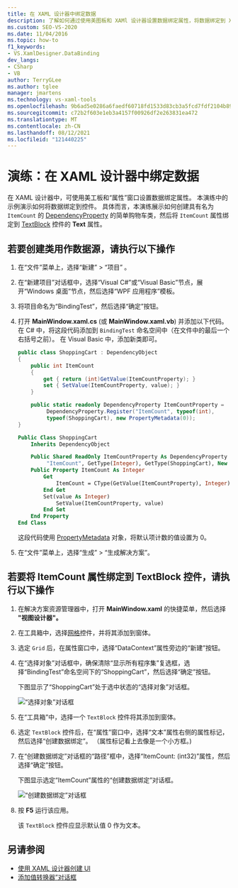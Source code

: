 ```yaml
---
title: 在 XAML 设计器中绑定数据
description: 了解如何通过使用美图板和 XAMl 设计器设置数据绑定属性，将数据绑定到 XAMl 设计器中的属性窗口。
ms.custom: SEO-VS-2020
ms.date: 11/04/2016
ms.topic: how-to
f1_keywords:
- VS.XamlDesigner.DataBinding
dev_langs:
- CSharp
- VB
author: TerryGLee
ms.author: tglee
manager: jmartens
ms.technology: vs-xaml-tools
ms.openlocfilehash: 9b6ad5e0286a6faedf60718fd1533d83cb3a5fcd7fdf2104b89d3bb09e69da91
ms.sourcegitcommit: c72b2f603e1eb3a4157f00926df2e263831ea472
ms.translationtype: MT
ms.contentlocale: zh-CN
ms.lasthandoff: 08/12/2021
ms.locfileid: "121440225"
---
```

# <a name="walkthrough-bind-to-data-in-xaml-designer"></a>演练：在 XAML 设计器中绑定数据

在 XAML 设计器中，可使用美工板和“属性”窗口设置数据绑定属性。 本演练中的示例演示如何将数据绑定到控件。 具体而言，本演练展示如何创建具有名为 `ItemCount` 的 [DependencyProperty](xref:Windows.UI.Xaml.DependencyProperty) 的简单购物车类，然后将 `ItemCount` 属性绑定到 [TextBlock](xref:Windows.UI.Xaml.Controls.TextBlock) 控件的 **Text** 属性。

## <a name="to-create-a-class-to-use-as-a-data-source"></a>若要创建类用作数据源，请执行以下操作

1. 在“文件”菜单上，选择“新建” > “项目”  。

1. 在“新建项目”对话框中，选择“Visual C#”或“Visual Basic”节点，展开“Windows 桌面”节点，然后选择“WPF 应用程序”模板。

1. 将项目命名为“BindingTest”，然后选择“确定”按钮。

1. 打开 **MainWindow.xaml.cs** (或 **MainWindow.xaml.vb**) 并添加以下代码。 在 C# 中，将这段代码添加到 `BindingTest` 命名空间中（在文件中的最后一个右括号之前）。 在 Visual Basic 中，添加新类即可。

   ```csharp
   public class ShoppingCart : DependencyObject
   {
       public int ItemCount
       {
           get { return (int)GetValue(ItemCountProperty); }
           set { SetValue(ItemCountProperty, value); }
       }

       public static readonly DependencyProperty ItemCountProperty =
            DependencyProperty.Register("ItemCount", typeof(int),
            typeof(ShoppingCart), new PropertyMetadata(0));
   }
   ```

   ```vb
   Public Class ShoppingCart
       Inherits DependencyObject

       Public Shared ReadOnly ItemCountProperty As DependencyProperty = DependencyProperty.Register(
            "ItemCount", GetType(Integer), GetType(ShoppingCart), New PropertyMetadata(0))
       Public Property ItemCount As Integer
           Get
               ItemCount = CType(GetValue(ItemCountProperty), Integer)
           End Get
           Set(value As Integer)
               SetValue(ItemCountProperty, value)
           End Set
       End Property
   End Class
   ```

   这段代码使用 [PropertyMetadata](xref:Windows.UI.Xaml.PropertyMetadata) 对象，将默认项计数的值设置为 0。

1. 在“文件”菜单上，选择“生成” > “生成解决方案”。

## <a name="to-bind-the-itemcount-property-to-a-textblock-control"></a>若要将 ItemCount 属性绑定到 TextBlock 控件，请执行以下操作

1. 在解决方案资源管理器中，打开 **MainWindow.xaml** 的快捷菜单，然后选择 **"视图设计器"。**

1. 在工具箱中，选择[网格](xref:Windows.UI.Xaml.Controls.Grid)控件，并将其添加到窗体。

1. 选定 `Grid` 后，在属性窗口中，选择“DataContext”属性旁边的“新建”按钮。

1. 在“选择对象”对话框中，确保清除“显示所有程序集”复选框，选择“BindingTest”命名空间下的“ShoppingCart”，然后选择“确定”按钮。

     下图显示了“ShoppingCart”处于选中状态的“选择对象”对话框。

     ![“选择对象”对话框](../designers/media/blendselectobject.png)

1. 在“工具箱”中，选择一个 `TextBlock` 控件将其添加到窗体。

1. 选定 `TextBlock` 控件后，在“属性”窗口中，选择“文本”属性右侧的属性标记，然后选择“创建数据绑定”。 （属性标记看上去像是一个小方框。)

1. 在“创建数据绑定”对话框的“路径”框中，选择“ItemCount: (int32)”属性，然后选择“确定”按钮。

     下图显示选定“ItemCount”属性的“创建数据绑定”对话框。

     ![“创建数据绑定”对话框](../designers/media/xaml_create_data_binding.png)

1. 按 **F5** 运行该应用。

     该 `TextBlock` 控件应显示默认值 0 作为文本。

## <a name="see-also"></a>另请参阅

- [使用 XAML 设计器创建 UI](../xaml-tools/creating-a-ui-by-using-xaml-designer-in-visual-studio.md)
- [添加值转换器”对话框](/previous-versions/hh965588(v=vs.140))